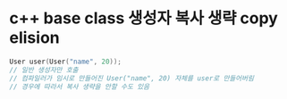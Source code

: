 # c++ base class 생성자 복사 생략 copy elision

```cpp
User user(User("name", 20));
// 일반 생성자만 호출
// 컴파일러가 임시로 만들어진 User("name", 20) 자체를 user로 만들어버림
// 경우에 따라서 복사 생략을 안할 수도 있음
```
